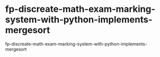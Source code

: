 # fp-discreate-math-exam-marking-system-with-python-implements-mergesort
fp-discreate-math-exam-marking-system-with-python-implements-mergesort
